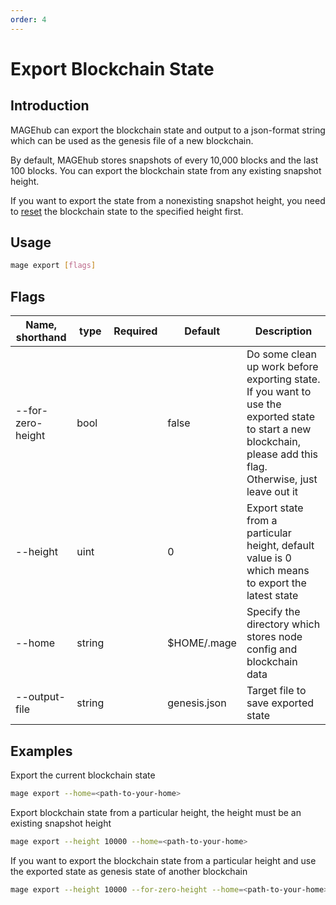 ```yaml
---
order: 4
---
```


# Export Blockchain State

## Introduction

MAGEhub can export the blockchain state and output to a json-format string which can be used as the genesis file of a new blockchain.

By default, MAGEhub stores snapshots of every 10,000 blocks and the last 100 blocks. You can export the blockchain state from any existing snapshot height.

If you want to export the state from a nonexisting snapshot height, you need to [reset](local-testnet.md#mage-reset) the blockchain state to the specified height first.

## Usage

```bash
mage export [flags]
```

## Flags

| Name, shorthand   | type   | Required | Default      | Description                                                                                                                                                       |
| ----------------- | ------ | -------- | ------------ | ----------------------------------------------------------------------------------------------------------------------------------------------------------------- |
| --for-zero-height | bool   |          | false        | Do some clean up work before exporting state. If you want to use the exported state to start a new blockchain, please add this flag. Otherwise, just leave out it |
| --height          | uint   |          | 0            | Export state from a particular height, default value is 0 which means to export the latest state                                                                  |
| --home            | string |          | $HOME/.mage  | Specify the directory which stores node config and blockchain data                                                                                                |
| --output-file     | string |          | genesis.json | Target file to save exported state                                                                                                                                |

## Examples

Export the current blockchain state

```bash
mage export --home=<path-to-your-home>
```

Export blockchain state from a particular height, the height must be an existing snapshot height

```bash
mage export --height 10000 --home=<path-to-your-home>
```

If you want to export the blockchain state from a particular height and use the exported state as genesis state of another blockchain

```bash
mage export --height 10000 --for-zero-height --home=<path-to-your-home>
```
